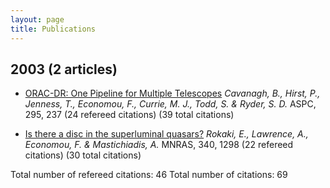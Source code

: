 ```yaml
---
layout: page
title: Publications
---
```



## 2003 (2 articles)


* [ORAC-DR: One Pipeline for Multiple Telescopes](http://adsabs.harvard.edu/abs/2003ASPC..295..237C)
  _Cavanagh, B., Hirst, P., Jenness, T., Economou, F., Currie, M. J., Todd, S. &amp; Ryder, S. D._
  ASPC, 295, 237  (24 refereed citations) (39 total citations) 

* [Is there a disc in the superluminal quasars?](http://adsabs.harvard.edu/abs/2003MNRAS.340.1298) 
  _Rokaki, E., Lawrence, A., Economou, F. &amp; Mastichiadis, A._
  MNRAS, 340, 1298  (22 refereed citations) (30 total citations) 

Total number of refereed citations: 46
Total number of citations: 69

